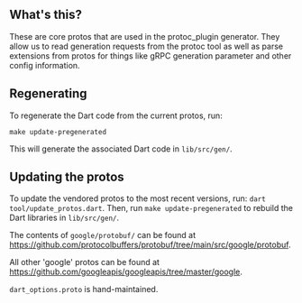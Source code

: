 ## What's this?

These are core protos that are used in the protoc_plugin generator. They allow
us to read generation requests from the protoc tool as well as parse extensions
from protos for things like gRPC generation parameter and other config
information.

## Regenerating

To regenerate the Dart code from the current protos, run:

```
make update-pregenerated
```

This will generate the associated Dart code in `lib/src/gen/`.

## Updating the protos

To update the vendored protos to the most recent versions, run:
`dart tool/update_protos.dart`. Then, run `make update-pregenerated` to rebuild
the Dart libraries in `lib/src/gen/`.

The contents of `google/protobuf/` can be found at 
https://github.com/protocolbuffers/protobuf/tree/main/src/google/protobuf.

All other 'google' protos can be found at
https://github.com/googleapis/googleapis/tree/master/google.

`dart_options.proto` is hand-maintained.
